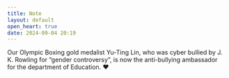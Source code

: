 ```yaml
---
title: Note
layout: default
open_heart: true
date: 2024-09-04 20:19
---
```


Our Olympic Boxing gold medalist Yu-Ting Lin, who was cyber bullied by J. K. Rowling for “gender controversy”, is now the anti-bullying ambassador for the department of Education. ♥︎
